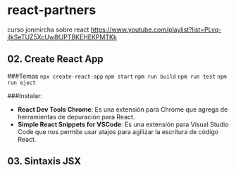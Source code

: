 # react-partners

curso jonmircha sobre react
https://www.youtube.com/playlist?list=PLvq-jIkSeTUZ5XcUw8fJPTBKEHEKPMTKk

## 02. Create React App 

###Temas
`npx create-react-app`
`npm start`
`npm run build`
`npm run test`
`npm run eject`

###Instalar:
- **React Dev Tools Chrome**: Es una extensión para Chrome que agrega de herramientas de depuración para React.
- **Simple React Snippets for VSCode**: Es una extensión para Visual Studio Code que nos permite usar atajos para agilizar la escritura de código React.

## 03. Sintaxis JSX